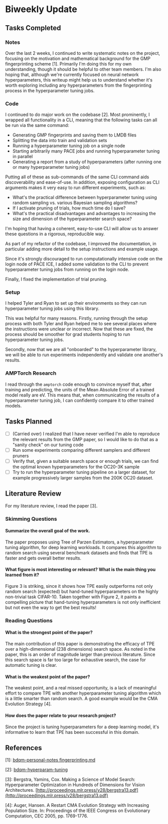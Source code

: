 # Biweekly Update

## Tasks Completed

### Notes

Over the last 2 weeks, I continued to write systematic notes on the project,
focusing on the motivation and mathematical background for the GMP fingerprinting
scheme \[1\]. Primarily I'm doing this for my own understanding, though it should
be helpful to other team members. I'm also hoping that, although we're currently
focused on neural network hyperparameters, this writeup might help us to
understand whether it's worth exploring including any hyperparameters from the
fingerprinting process in the hyperparameter tuning jobs.

### Code

I continued to do major work on the codebase \[2\]. Most prominently, I wrapped
all functionality in a CLI, meaning that the following tasks can all be run
via the same command:

- Generating GMP fingerprints and saving them to LMDB files
- Splitting the data into train and validation sets
- Running a hyperparameter tuning job on a single node
- Starting arbitrarily many PACE jobs and running hyperparameter
  tuning in parallel
- Generating a report from a study of hyperparameters (after running one or
  many hyperparameter tuning jobs)

Putting all of these as sub-commands of the same CLI command aids
discoverability and ease-of-use. In addition, exposing configuration as CLI
arguments makes it very easy to run different experiments, such as:

- What's the practical difference between hyperparameter tuning using random
  sampling vs. various Bayesian sampling algorithms?
- If I activate pruning of trials, how much time do I save?
- What's the practical disadvantages and advantages to increasing the size and
  dimension of the hyperparameter search space?

I'm hoping that having a coherent, easy-to-use CLI will allow us to answer these
questions in a rigorous, reproducible way.

As part of my refactor of the codebase, I improved the documentation, in
particular adding more detail to the setup instructions and example usage.

Since it's strongly discouraged to run computationally intensive code on the
login node of PACE ICE, I added some validation to the CLI to prevent
hyperparameter tuning jobs from running on the login node.

Finally, I fixed the implementation of trial pruning.

### Setup

I helped Tyler and Ryan to set up their environments so they can run
hyperparameter tuning jobs using this library.

This was helpful for many reasons. Firstly, running through the setup process
with both Tyler and Ryan helped me to see several places where the instructions
were unclear or incorrect. Now that these are fixed, the process should be
smoother for grad students hoping to run hyperparameter tuning jobs.

Secondly, now that we are all "onboarded" to the hyperparameter library, we will
be able to run experiments independently and validate one another's results.

### AMPTorch Research

I read through the `amptorch` code enough to convince myself that, after
training and predicting, the units of the Mean Absolute Error of a trained model
really are eV. This means that, when communicating the results of a
hyperparameter tuning job, I can confidently compare it to other trained models.

## Tasks Planned

- [ ] (Carried over) I realized that I have never verified I'm able to reproduce the relevant results from the GMP paper, so I would like to do that as a "sanity check" on our tuning code
- [ ] Run some experiments comparing different samplers and different
  pruners
- [ ] Verify that, given a suitable search space or enough trials,
  we can find the optimal known hyperparameters for the OC20-3K sample
- [ ] Try to run the hyperparameter tuning pipeline on a larger dataset, for
  example progressively larger samples from the 200K OC20 dataset.

## Literature Review

For my literature review, I read the paper \[3\].

### Skimming Questions

#### Summarize the overall goal of the work.

The paper proposes using Tree of Parzen Estimators, a hyperparameter tuning
algorithm, for deep learning workloads. It compares this algorithm to random
search using several benchmark datasets and finds that TPE is faster and gets
overall better results.

#### What figure is most interesting or relevant? What is the main thing you learned from it?

Figure 3 is striking, since it shows how TPE easily outperforms not only random
search (expected) but hand-tuned hyperparameters on the highly non-trivial task
CIFAR-10. Taken together with Figure 2, it paints a compelling picture that
hand-tuning hyperparameters is not only inefficient but not even the way to
get the best results!

### Reading Questions

#### What is the strongest point of the paper?

The main contribution of this paper is demonstrating the efficacy of TPE over
a high-dimensional (238 dimensions) search space. As noted in the paper, this
is an order of magnitude larger than previous literature. Since this search
space is far too large for exhaustive search, the case for automatic tuning
is clear.

#### What is the weakest point of the paper?

The weakest point, and a real missed opportunity, is a lack of meaningful
effort to compare TPE with another hyperparameter tuning algorithm which is
a little smarter than random search. A good example would be the CMA Evolution
Strategy \[4\].

#### How does the paper relate to your research project?

Since the project is tuning hyperparameters for a deep learning model, it's
informative to learn that TPE has been successful in this domain.

## References

\[1\]: [bdqm-personal-notes fingerprinting.md](https://github.com/Arrrlex/bdqm-personal-notes/blob/0bcc40535dcd9277005aded4521531e32374a6ac/notes/fingerprinting.md)

\[2\]: [bdqm-hyperparam-tuning](https://github.com/Arrrlex/bdqm-hyperparam-tuning/tree/9394cf2d309b6142dffd125480167c91a28c7448)

\[3\]: Bergstra, Yamins, Cox. Making a Science of Model Search: Hyperparameter Optimization in Hundreds
of Dimensions for Vision Architectures. [http://proceedings.mlr.press/v28/bergstra13.pdf](http://proceedings.mlr.press/v28/bergstra13.pdf)

\[4\]: Auger, Hansen. A Restart CMA Evolution Strategy with Increasing Population Size. In: Proceedings of the IEEE Congress on Evolutionary Computation, CEC 2005, pp. 1769-1776.